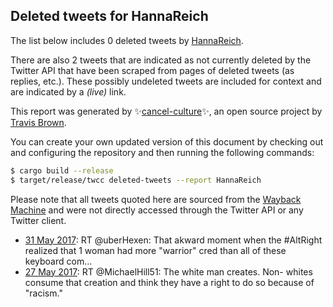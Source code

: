 ## Deleted tweets for HannaReich

The list below includes 0 deleted tweets by
[HannaReich](https://twitter.com/HannaReich).

There are also 2 tweets that are indicated as not currently
deleted by the Twitter API that have been scraped from pages of deleted tweets (as replies, etc.).
These possibly undeleted tweets are included for context and are indicated by a _(live)_ link.


This report was generated by ✨[cancel-culture](https://github.com/travisbrown/cancel-culture)✨,
an open source project by [Travis Brown](https://twitter.com/travisbrown).

You can create your own updated version of this document by checking out and configuring the
repository and then running the following commands:

```bash
$ cargo build --release
$ target/release/twcc deleted-tweets --report HannaReich
```

Please note that all tweets quoted here are sourced from the
[Wayback Machine](https://web.archive.org) and were not directly accessed through the Twitter API or
any Twitter client.

* [31 May 2017](https://web.archive.org/web/20170531172530/https://twitter.com/HannaReich/status/869968090527703040): RT @uberHexen: That akward moment when the #AltRight realized that 1 woman had more "warrior" cred than all of these  keyboard com…  <!--869968090527703040-->
* [27 May 2017](https://web.archive.org/web/20170527170502/https://twitter.com/HannaReich/status/868513388460220421): RT @MichaelHill51: The white man creates. Non- whites consume that creation and think they have a right to do so because of "racism." <!--868513388460220421-->
